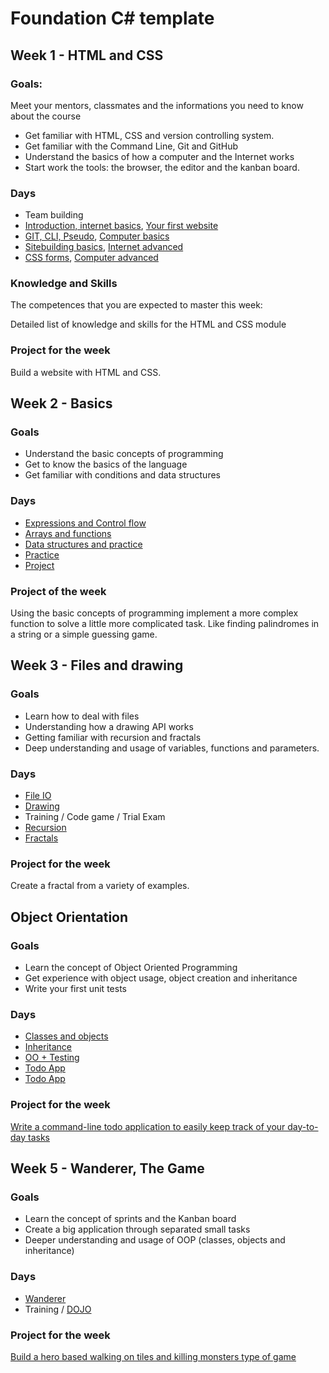 # Foundation C# template

## Week 1 - HTML and CSS

### Goals:

Meet your mentors, classmates and the informations you need to know about the course
- Get familiar with HTML, CSS and version controlling system.
- Get familiar with the Command Line, Git and GitHub
- Understand the basics of how a computer and the Internet works
- Start work the tools: the browser, the editor and the kanban board.
### Days

- Team building
- [Introduction, internet basics](https://github.com/greenfox-academy/teaching-materials/tree/master/material/computer-internet-basics/internet-basics.md), [Your first website](https://github.com/greenfox-academy/teaching-materials/tree/master/workshop/first-website)
- [GIT, CLI, Pseudo](https://github.com/greenfox-academy/teaching-materials/tree/master/workshop/command-line), [Computer basics](https://github.com/greenfox-academy/teaching-materials/tree/master/material/computer-internet-basics/computer-basics.md)
- [Sitebuilding basics](https://github.com/greenfox-academy/teaching-materials/tree/master/workshop/ui-development/sitebuild-basics), [Internet advanced](https://github.com/greenfox-academy/teaching-materials/tree/master/material/computer-internet-basics/internet-advanced.md)
- [CSS forms](https://github.com/greenfox-academy/teaching-materials/tree/master/workshop/ui-development/forms), [Computer advanced](https://github.com/greenfox-academy/teaching-materials/tree/master/material/computer-internet-basics/computer-advanced.md)
### Knowledge and Skills

The competences that you are expected to master this week:

Detailed list of knowledge and skills for the HTML and CSS module

### Project for the week

Build a website with HTML and CSS.

## Week 2 - Basics

### Goals
- Understand the basic concepts of programming
- Get to know the basics of the language
- Get familiar with conditions and data structures

### Days
 - [Expressions and Control flow](https://github.com/greenfox-academy/teaching-materials/blob/master/workshop/expressions-and-control-flow/cs.md)
 - [Arrays and functions](https://github.com/greenfox-academy/teaching-materials/blob/master/workshop/functions-and-arrays/cs.md)
 - [Data structures and practice](https://github.com/greenfox-academy/teaching-materials/blob/master/workshop/data-structures/cs.md)
 - [Practice](https://github.com/greenfox-academy/teaching-materials/tree/master/workshop/basics-practice)
 - [Project](https://github.com/greenfox-academy/teaching-materials/tree/master/project/basics)

### Project of the week
Using the basic concepts of programming implement a more complex function to solve a little more complicated task. Like finding palindromes in a string or a simple guessing game.

## Week 3 - Files and drawing

### Goals
- Learn how to deal with files
- Understanding how a drawing API works
- Getting familiar with recursion and fractals
- Deep understanding and usage of variables, functions and parameters.

### Days
- [File IO](https://github.com/greenfox-academy/teaching-materials/blob/master/workshop/file-manipulations/cs.md)
- [Drawing](https://github.com/greenfox-academy/teaching-materials/blob/master/workshop/drawing/cs.md)
- Training / Code game / Trial Exam
- [Recursion](https://github.com/greenfox-academy/teaching-materials/blob/master/workshop/recursion/cs.md)
- [Fractals](https://github.com/greenfox-academy/teaching-materials/tree/master/projects/fractal)

### Project for the week
Create a fractal from a variety of examples.

## Object Orientation

### Goals
- Learn the concept of Object Oriented Programming
- Get experience with object usage, object creation and inheritance
- Write your first unit tests

### Days
- [Classes and objects](https://github.com/greenfox-academy/teaching-materials/blob/master/workshop/oo/cs.md)
- [Inheritance](https://github.com/greenfox-academy/teaching-materials/blob/master/workshop/inheritance/cs.md)
- [OO + Testing](https://github.com/greenfox-academy/teaching-materials/blob/master/workshop/testing/cs.md)
- [Todo App](https://github.com/greenfox-academy/teaching-materials/tree/master/projects/todo-app)
- [Todo App](https://github.com/greenfox-academy/teaching-materials/tree/master/projects/todo-app)

### Project for the week
[Write a command-line todo application to easily keep track of your day-to-day tasks](https://github.com/greenfox-academy/teaching-materials/tree/master/exercises/command-line-apps/todo-app)

## Week 5 - Wanderer, The Game

### Goals
- Learn the concept of sprints and the Kanban board
- Create a big application through separated small tasks
- Deeper understanding and usage of OOP (classes, objects and inheritance)

### Days
- [Wanderer](https://github.com/greenfox-academy/teaching-materials/tree/master/project/wanderer)
- Training / [DOJO](https://github.com/greenfox-academy/teaching-materials/tree/master/dojo/first-katas)

### Project for the week
[Build a hero based walking on tiles and killing monsters type of game](https://github.com/greenfox-academy/teaching-materials/tree/master/project/wanderer)
